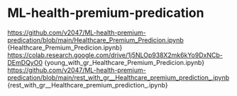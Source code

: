 # ML-health-premium-predication

https://github.com/v2047/ML-health-premium-predication/blob/main/Healthcare_Premium_Predicion.ipynb {Healthcare_Premium_Predicion.ipynb}
https://colab.research.google.com/drive/1j5NLOp938X2mk6kYo9DxNCb-DEmDQyO0 {young_with_gr_Healthcare_Premium_Predicion.ipynb}
https://github.com/v2047/ML-health-premium-predication/blob/main/rest_with_gr__Healthcare_premium_prediction_.ipynb  {rest_with_gr__Healthcare_premium_prediction_.ipynb}


